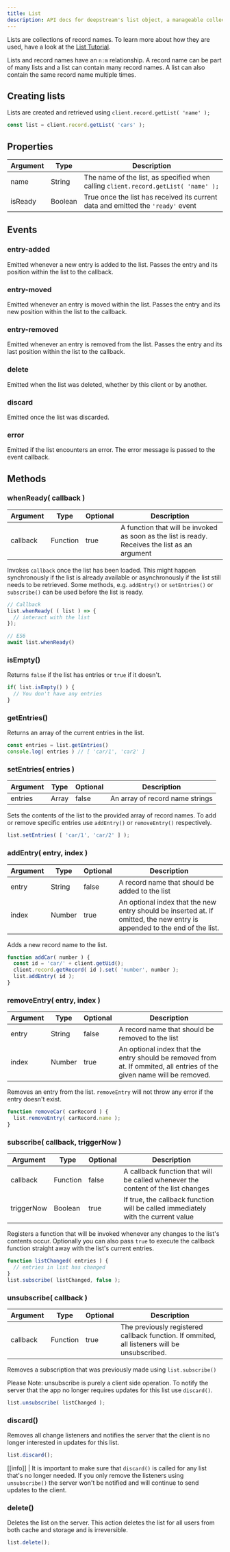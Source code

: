 ```yaml
---
title: List
description: API docs for deepstream's list object, a manageable collection of record names
---
```


Lists are collections of record names. To learn more about how they are used, have a look at the [List Tutorial](../../tutorials/core/datasync/lists/).

Lists and record names have an `n:m` relationship. A record name can be part of many lists and a list can contain many record names. A list can also contain the same record name multiple times.

## Creating lists
Lists are created and retrieved using `client.record.getList( 'name' );`

```javascript
const list = client.record.getList( 'cars' );
```

## Properties

|Argument|Type|Description|
|---|---|---|
|name|String|The name of the list, as specified when calling `client.record.getList( 'name' );`|
|isReady|Boolean|True once the list has received its current data and emitted the `'ready'` event|

## Events

### entry-added
Emitted whenever a new entry is added to the list. Passes the entry and its position within the list to the callback.

### entry-moved
Emitted whenever an entry is moved within the list. Passes the entry and its new position within the list to the callback.

### entry-removed
Emitted whenever an entry is removed from the list. Passes the entry and its last position within the list to the callback.

### delete
Emitted when the list was deleted, whether by this client or by another.

### discard
Emitted once the list was discarded.

### error
Emitted if the list encounters an error. The error message is passed to the event callback.

## Methods

### whenReady( callback )

|Argument|Type|Optional|Description|
|---|---|---|---|
|callback|Function|true|A function that will be invoked as soon as the list is ready. Receives the list as an argument|

Invokes `callback` once the list has been loaded. This might happen synchronously if the list is already available or asynchronously if the list still needs to be retrieved. Some methods, e.g. `addEntry()` or `setEntries()` or `subscribe()` can be used before the list is ready.

```javascript
// Callback
list.whenReady( ( list ) => {
  // interact with the list
});

// ES6
await list.whenReady()
```

### isEmpty()

Returns `false` if the list has entries or `true` if it doesn't.

```javascript
if( list.isEmpty() ) {
  // You don't have any entries
}
```

### getEntries()
Returns an array of the current entries in the list.

```javascript
const entries = list.getEntries()
console.log( entries ) // [ 'car/1', 'car2' ]
```

### setEntries( entries )

|Argument|Type|Optional|Description|
|---|---|---|---|
|entries|Array|false|An array of record name strings|

Sets the contents of the list to the provided array of record names. To add or remove specific entries use `addEntry()` or `removeEntry()` respectively.

```javascript
list.setEntries( [ 'car/1', 'car/2' ] );
```

### addEntry( entry, index )

|Argument|Type|Optional|Description|
|---|---|---|---|
|entry|String|false|A record name that should be added to the list|
|index|Number|true|An optional index that the new entry should be inserted at. If omitted, the new entry is appended to the end of the list.|

Adds a new record name to the list.

```javascript
function addCar( number ) {
  const id = 'car/' + client.getUid();
  client.record.getRecord( id ).set( 'number', number );
  list.addEntry( id );
}
```

### removeEntry( entry, index )

|Argument|Type|Optional|Description|
|---|---|---|---|
|entry|String|false|A record name that should be removed to the list|
|index|Number|true|An optional index that the entry should be removed from at. If ommited, all entries of the given name will be removed.|

Removes an entry from the list. `removeEntry` will not throw any error if the entry doesn't exist.

```javascript
function removeCar( carRecord ) {
  list.removeEntry( carRecord.name );
}
```

### subscribe( callback, triggerNow )

|Argument|Type|Optional|Description|
|---|---|---|---|
|callback|Function|false|A callback function that will be called whenever the content of the list changes|
|triggerNow|Boolean|true|If true, the callback function will be called immediately with the current value|

Registers a function that will be invoked whenever any changes to the list's contents occur. Optionally you can also pass `true` to execute the callback function straight away with the list's current entries.

```javascript
function listChanged( entries ) {
  // entries in list has changed
}
list.subscribe( listChanged, false );
```

### unsubscribe( callback )

|Argument|Type|Optional|Description|
|---|---|---|---|
|callback|Function|true|The previously registered callback function. If ommited, all listeners will be unsubscribed.|

Removes a subscription that was previously made using `list.subscribe()`

Please Note: unsubscribe is purely a client side operation. To notify the server
that the app no longer requires updates for this list use `discard()`.

```javascript
list.unsubscribe( listChanged );
```

### discard()
Removes all change listeners and notifies the server that the client is no longer interested in updates for this list.

```javascript
list.discard();
```

[[info]]
| It is important to make sure that `discard()` is called for any list that's no longer needed. If you only remove the listeners using `unsubscribe()` the server won't be notified and will continue to send updates to the client.

### delete()
Deletes the list on the server. This action deletes the list for all users from both cache and storage and is irreversible.

```javascript
list.delete();
```
